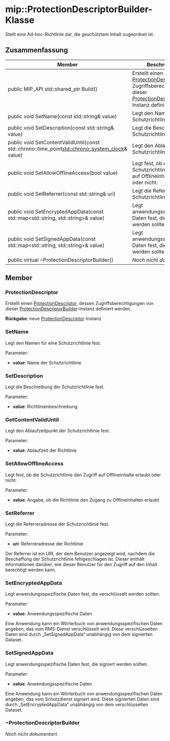 # <a name="class-mipprotectiondescriptorbuilder"></a>mip::ProtectionDescriptorBuilder-Klasse 
Stellt eine Ad-hoc-Richtlinie dar, die geschütztem Inhalt zugeordnet ist.
  
## <a name="summary"></a>Zusammenfassung
 Member                        | Beschreibungen                                
--------------------------------|---------------------------------------------
public MIP_API std::shared_ptr<ProtectionDescriptor> Build()  |  Erstellt einen [ProtectionDescriptor](class_mip_protectiondescriptor.md), dessen Zugriffsberechtigungen von dieser [ProtectionDescriptorBuilder](class_mip_protectiondescriptorbuilder.md)-Instanz definiert werden.
 public void SetName(const std::string& value)  |  Legt den Namen für eine Schutzrichtlinie fest.
 public void SetDescription(const std::string& value)  |  Legt die Beschreibung der Schutzrichtlinie fest.
public void SetContentValidUntil(const std::chrono::time_point<std::chrono::system_clock>& value)  |  Legt den Ablaufzeitpunkt der Schutzrichtlinie fest.
 public void SetAllowOfflineAccess(bool value)  |  Legt fest, ob die Schutzrichtlinie den Zugriff auf Offlineinhalte erlaubt oder nicht.
 public void SetReferrer(const std::string& uri)  |  Legt die Referreradresse der Schutzrichtlinie fest.
public void SetEncryptedAppData(const std::map<std::string, std::string>& value)  |  Legt anwendungsspezifische Daten fest, die verschlüsselt werden sollten.
public void SetSignedAppData(const std::map<std::string, std::string>& value)  |  Legt anwendungsspezifische Daten fest, die signiert werden sollten.
 public virtual ~ProtectionDescriptorBuilder()  | _Noch nicht dokumentiert._
  
## <a name="members"></a>Member
  
### <a name="protectiondescriptor"></a>ProtectionDescriptor
Erstellt einen [ProtectionDescriptor](class_mip_protectiondescriptor.md), dessen Zugriffsberechtigungen von dieser [ProtectionDescriptorBuilder](class_mip_protectiondescriptorbuilder.md)-Instanz definiert werden.

  
**Rückgabe**: neue [ProtectionDescriptor](class_mip_protectiondescriptor.md)-Instanz
  
### <a name="setname"></a>SetName
Legt den Namen für eine Schutzrichtlinie fest.

Parameter:  
* **value**: Name der Schutzrichtlinie


  
### <a name="setdescription"></a>SetDescription
Legt die Beschreibung der Schutzrichtlinie fest.

Parameter:  
* **value**: Richtlinienbeschreibung


  
### <a name="setcontentvaliduntil"></a>GetContentValidUntil
Legt den Ablaufzeitpunkt der Schutzrichtlinie fest.

Parameter:  
* **value**: Ablaufzeit der Richtlinie


  
### <a name="setallowofflineaccess"></a>SetAllowOfflineAccess
Legt fest, ob die Schutzrichtlinie den Zugriff auf Offlineinhalte erlaubt oder nicht.

Parameter:  
* **value**: Angabe, ob die Richtlinie den Zugang zu Offlineinhalten erlaubt


  
### <a name="setreferrer"></a>SetReferrer
Legt die Referreradresse der Schutzrichtlinie fest.

Parameter:  
* **uri**: Referreradresse der Richtlinie


Der Referrer ist ein URI, der dem Benutzer angezeigt wird, nachdem die Beschaffung der Schutzrichtlinie fehlgeschlagen ist. Dieser enthält Informationen darüber, wie dieser Benutzer für den Zugriff auf den Inhalt berechtigt werden kann.
  
### <a name="setencryptedappdata"></a>SetEncryptedAppData
Legt anwendungsspezifische Daten fest, die verschlüsselt werden sollten.

Parameter:  
* **value**: Anwendungsspezifische Daten


Eine Anwendung kann ein Wörterbuch von anwendungsspezifischen Daten angeben, das vom RMS-Dienst verschlüsselt wird. Diese verschlüsselten Daten sind durch „SetSignedAppData“ unabhängig von dem signierten Dataset.
  
### <a name="setsignedappdata"></a>SetSignedAppData
Legt anwendungsspezifische Daten fest, die signiert werden sollten.

Parameter:  
* **value**: Anwendungsspezifische Daten


Eine Anwendung kann ein Wörterbuch von anwendungsspezifischen Daten angeben, das vom Schutzdienst signiert wird. Diese signierten Daten sind durch „SetEncryptedAppData“ unabhängig von dem verschlüsselten Dataset.
  
### <a name="protectiondescriptorbuilder"></a>~ProtectionDescriptorBuilder
_Noch nicht dokumentiert._
